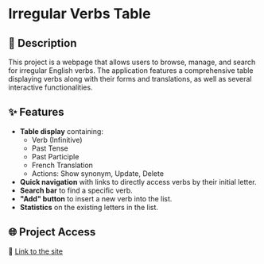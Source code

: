 # Irregular Verbs Table

## 📝 Description
This project is a webpage that allows users to browse, manage, and search for irregular English verbs. 
The application features a comprehensive table displaying verbs along with their forms and translations, as well as several interactive functionalities.

## ✨ Features
- **Table display** containing:
  - Verb (Infinitive)
  - Past Tense
  - Past Participle
  - French Translation
  - Actions: Show synonym, Update, Delete
- **Quick navigation** with links to directly access verbs by their initial letter.
- **Search bar** to find a specific verb.
- **"Add" button** to insert a new verb into the list.
- **Statistics** on the existing letters in the list.

## 🌐 Project Access
🔗 [Link to the site](https://english-irregular-verbs-table.netlify.app/)


